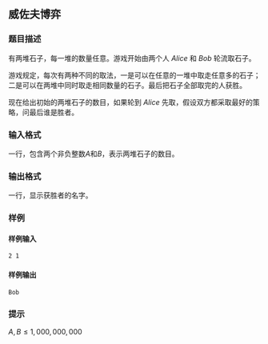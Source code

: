 ## 威佐夫博弈

### 题目描述

有两堆石子，每一堆的数量任意。游戏开始由两个人 $Alice$ 和 $Bob$ 轮流取石子。

游戏规定，每次有两种不同的取法，一是可以在任意的一堆中取走任意多的石子；二是可以在两堆中同时取走相同数量的石子。最后把石子全部取完的人获胜。

现在给出初始的两堆石子的数目，如果轮到 $Alice$ 先取，假设双方都采取最好的策略，问最后谁是胜者。


### 输入格式

一行，包含两个非负整数$A$和$B$，表示两堆石子的数目。

### 输出格式

一行，显示获胜者的名字。

### 样例

#### 样例输入

```
2 1
```

#### 样例输出

```
Bob
```


### 提示


$A, B \le 1,000,000,000$



